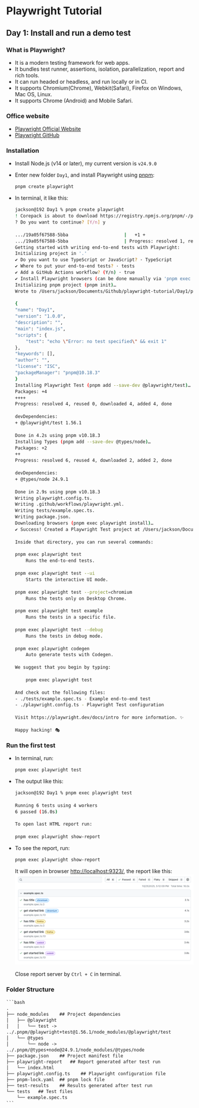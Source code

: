 # Playwright Tutorial

## Day 1: Install and run a demo test
### What is Playwright?
- It is a modern testing framework for web apps.
- It bundles test runner, assertions, isolation, parallelization, report and rich tools.
- It can run headed or headless, and run locally or in CI.
- It supports Chromium(Chrome), Webkit(Safari), Firefox on Windows, Mac OS, Linux.
- It supports Chrome (Android) and Mobile Safari.
### Office website
- [Playwright Official Website](https://playwright.dev/)
- [Playwright GitHub](https://github.com/microsoft/playwright)

### Installation
- Install Node.js (v14 or later), my current version is `v24.9.0`

- Enter new folder `Day1`, and install Playwright using [pnpm](https://pnpm.io/):
  ```bash
  pnpm create playwright
  ```
- In terminal, it like this:
    ```bash
    jackson@192 Day1 % pnpm create playwright
    ! Corepack is about to download https://registry.npmjs.org/pnpm/-/pnpm-10.18.3.tgz
    ? Do you want to continue? [Y/n] y

    .../19a05f67588-5bba                     |   +1 +
    .../19a05f67588-5bba                     | Progress: resolved 1, reused 0, downloaded 1, added 1, done
    Getting started with writing end-to-end tests with Playwright:
    Initializing project in '.'
    ✔ Do you want to use TypeScript or JavaScript? · TypeScript
    ✔ Where to put your end-to-end tests? · tests
    ✔ Add a GitHub Actions workflow? (Y/n) · true
    ✔ Install Playwright browsers (can be done manually via 'pnpm exec playwright install')? (Y/n) · true
    Initializing pnpm project (pnpm init)…
    Wrote to /Users/jackson/Documents/Github/playwright-tutorial/Day1/package.json

    {
    "name": "Day1",
    "version": "1.0.0",
    "description": "",
    "main": "index.js",
    "scripts": {
        "test": "echo \"Error: no test specified\" && exit 1"
    },
    "keywords": [],
    "author": "",
    "license": "ISC",
    "packageManager": "pnpm@10.18.3"
    }
    Installing Playwright Test (pnpm add --save-dev @playwright/test)…
    Packages: +4
    ++++
    Progress: resolved 4, reused 0, downloaded 4, added 4, done

    devDependencies:
    + @playwright/test 1.56.1

    Done in 4.2s using pnpm v10.18.3
    Installing Types (pnpm add --save-dev @types/node)…
    Packages: +2
    ++
    Progress: resolved 6, reused 4, downloaded 2, added 2, done

    devDependencies:
    + @types/node 24.9.1

    Done in 2.9s using pnpm v10.18.3
    Writing playwright.config.ts.
    Writing .github/workflows/playwright.yml.
    Writing tests/example.spec.ts.
    Writing package.json.
    Downloading browsers (pnpm exec playwright install)…
    ✔ Success! Created a Playwright Test project at /Users/jackson/Documents/Github/playwright-tutorial/Day1

    Inside that directory, you can run several commands:

    pnpm exec playwright test
        Runs the end-to-end tests.

    pnpm exec playwright test --ui
        Starts the interactive UI mode.

    pnpm exec playwright test --project=chromium
        Runs the tests only on Desktop Chrome.

    pnpm exec playwright test example
        Runs the tests in a specific file.

    pnpm exec playwright test --debug
        Runs the tests in debug mode.

    pnpm exec playwright codegen
        Auto generate tests with Codegen.

    We suggest that you begin by typing:

        pnpm exec playwright test

    And check out the following files:
    - ./tests/example.spec.ts - Example end-to-end test
    - ./playwright.config.ts - Playwright Test configuration

    Visit https://playwright.dev/docs/intro for more information. ✨

    Happy hacking! 🎭
    ```
### Run the first test
- In terminal, run:
  ```bash
  pnpm exec playwright test
  ```
- The output like this:
    ```bash
    jackson@192 Day1 % pnpm exec playwright test

    Running 6 tests using 4 workers
    6 passed (16.0s)

    To open last HTML report run:

    pnpm exec playwright show-report
    ```
- To see the report, run:
  ```bash
  pnpm exec playwright show-report
  ```
  It will open in browser [http://localhost:9323/](http://localhost:9323/), the report like this:
  ![Report](./image/image.png)

  Close report server by `Ctrl + C` in terminal.
### Folder Structure
    ```bash
    .
    ├── node_modules    ## Project dependencies 
    │   ├── @playwright
    │   │   └── test -> ../.pnpm/@playwright+test@1.56.1/node_modules/@playwright/test
    │   └── @types
    │       └── node -> ../.pnpm/@types+node@24.9.1/node_modules/@types/node
    ├── package.json    ## Project manifest file
    ├── playwright-report   ## Report generated after test run
    │   └── index.html
    ├── playwright.config.ts    ## Playwright configuration file
    ├── pnpm-lock.yaml  ## pnpm lock file
    ├── test-results    ## Results generated after test run
    └── tests   ## Test files
        └── example.spec.ts
    ```